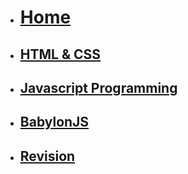 <!-- docs/_sidebar.md -->
<!-- updated 15/09/22 -->
* [<h1>Home</h1>](/)
* [<h2>HTML & CSS</h2>](Block_1/README.md)
* [<h2>Javascript Programming</h2>](Block_2/README.md)
* [<h2>BabylonJS</h2>](Block_3/README.md)
* [<h2>Revision</h2>](Block_4/README.md)
